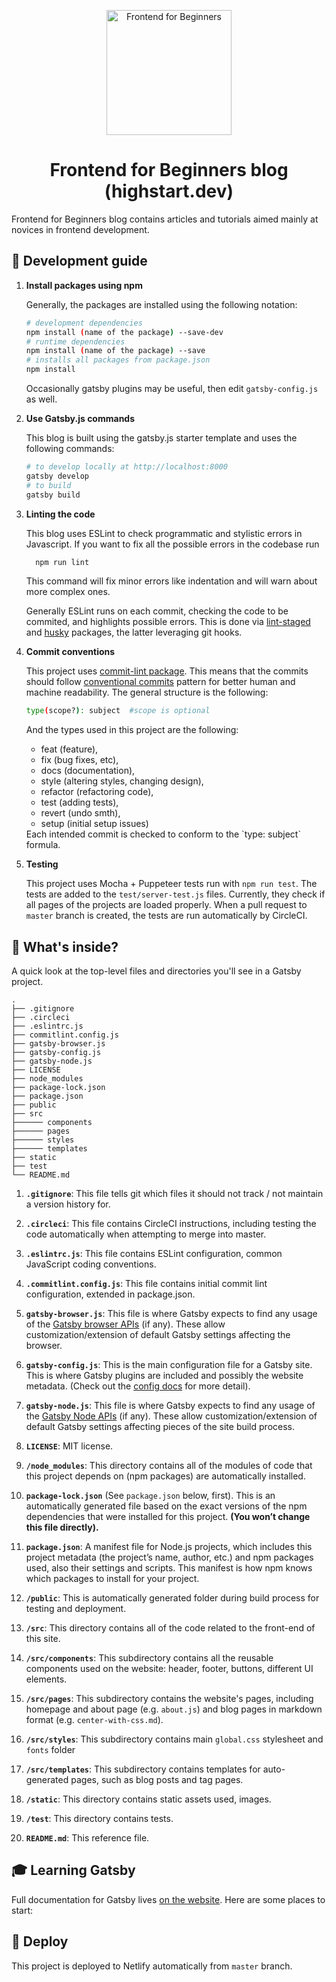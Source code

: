 <p align="center">
  <a href="https://highstart.dev">
    <img alt="Frontend for Beginners" src="https://highstart.dev/logo.svg" width="200" />
  </a>
</p>
<h1 align="center">
  Frontend for Beginners blog (highstart.dev)
</h1>

Frontend for Beginners blog contains articles and tutorials aimed mainly at novices in frontend development.

## 🚀 Development guide

1.  **Install packages using npm**

    Generally, the packages are installed using the following notation:

    ```sh
    # development dependencies
    npm install (name of the package) --save-dev
    # runtime dependencies
    npm install (name of the package) --save
    # installs all packages from package.json
    npm install
    ```
    Occasionally gatsby plugins may be useful, then edit `gatsby-config.js` as well.

2.  **Use Gatsby.js commands**

    This blog is built using the gatsby.js starter template and uses the following commands:

    ```sh
    # to develop locally at http://localhost:8000
    gatsby develop
    # to build
    gatsby build
    ```
3.  **Linting the code**

    This blog uses ESLint to check programmatic and stylistic errors in Javascript.
    If you want to fix all the possible errors in the codebase run
    ```sh
      npm run lint
    ```
    This command will fix minor errors like indentation and will warn about more complex ones.

    Generally ESLint runs on each commit, checking the code to be commited, and highlights possible errors. This is done via <a href="https://github.com/okonet/lint-staged" title="run linters on git staged files" target="_blank" rel="noopener noreferrer">lint-staged</a> and <a href="https://github.com/typicode/husky" title="Git hooks made easy" rel="noopener noreferrer">husky</a> packages, the latter leveraging git hooks.

4. **Commit conventions**

    This project uses <a href="https://github.com/conventional-changelog/commitlint" title="Lint commit messages" rel="noopener noreferrer">commit-lint package</a>. This means that the commits should follow <a href="https://www.conventionalcommits.org/en/v1.0.0-beta.4/" title="Conventional Commits" rel="noopener noreferrer">conventional commits</a> pattern for better human and machine readability.
    The general structure is the following:
    ```sh
    type(scope?): subject  #scope is optional
    ```
    And the types used in this project are the following:
    <ul>
      <li>feat (feature),</li>
      <li>fix (bug fixes, etc),</li>
      <li>docs (documentation),</li>
      <li>style (altering styles, changing design),</li>
      <li>refactor (refactoring code),</li>
      <li>test (adding tests),</li>
      <li>revert (undo smth),</li>
      <li>setup (initial setup issues)</li>
    </ul>
    Each intended commit is checked to conform to the `type: subject` formula.

5. **Testing**

    This project uses Mocha + Puppeteer tests run with `npm run test`. The tests are added to the `test/server-test.js` files. Currently, they check if all pages of the projects are loaded properly.
    When a pull request to `master` branch is created, the tests are run automatically by CircleCI.

## 🧐 What's inside?

A quick look at the top-level files and directories you'll see in a Gatsby project.

    .
    ├── .gitignore
    ├── .circleci
    ├── .eslintrc.js
    ├── commitlint.config.js
    ├── gatsby-browser.js
    ├── gatsby-config.js
    ├── gatsby-node.js
    ├── LICENSE
    ├── node_modules
    ├── package-lock.json
    ├── package.json
    ├── public
    ├── src
    ├────── components
    ├────── pages
    ├────── styles
    ├────── templates
    ├── static
    ├── test
    └── README.md

1.  **`.gitignore`**: This file tells git which files it should not track / not maintain a version history for.

2.  **`.circleci`**: This file contains CircleCI instructions, including testing the code automatically when attempting to merge into master.

3.  **`.eslintrc.js`**: This file contains ESLint configuration, common JavaScript coding conventions.

4.  **`.commitlint.config.js`**: This file contains initial commit lint configuration, extended in package.json.

5.  **`gatsby-browser.js`**: This file is where Gatsby expects to find any usage of the [Gatsby browser APIs](https://www.gatsbyjs.org/docs/browser-apis/) (if any). These allow customization/extension of default Gatsby settings affecting the browser.

6.  **`gatsby-config.js`**: This is the main configuration file for a Gatsby site. This is where Gatsby plugins are included and possibly the website metadata. (Check out the [config docs](https://www.gatsbyjs.org/docs/gatsby-config/) for more detail).

7.  **`gatsby-node.js`**: This file is where Gatsby expects to find any usage of the [Gatsby Node APIs](https://www.gatsbyjs.org/docs/node-apis/) (if any). These allow customization/extension of default Gatsby settings affecting pieces of the site build process.

8.  **`LICENSE`**:  MIT license.

9.  **`/node_modules`**: This directory contains all of the modules of code that this project depends on (npm packages) are automatically installed.

10. **`package-lock.json`** (See `package.json` below, first). This is an automatically generated file based on the exact versions of the npm dependencies that were installed for this project. **(You won’t change this file directly).**

11. **`package.json`**: A manifest file for Node.js projects, which includes this project metadata (the project’s name, author, etc.) and npm packages used, also their settings and scripts. This manifest is how npm knows which packages to install for your project.

12.  **`/public`**: This is automatically generated folder during build process for testing and deployment.

13.  **`/src`**: This directory contains all of the code related to the front-end of this site.

14.  **`/src/components`**: This subdirectory contains all the reusable components used on the website: header, footer, buttons, different UI elements.

15.  **`/src/pages`**: This subdirectory contains the website's pages, including homepage and about page (e.g. `about.js`) and blog pages in markdown format (e.g. `center-with-css.md`).

16.  **`/src/styles`**: This subdirectory contains main `global.css` stylesheet and `fonts` folder

17.  **`/src/templates`**: This subdirectory contains templates for auto-generated pages, such as blog posts and tag pages.

18.  **`/static`**: This directory contains static assets used, images.

19.  **`/test`**: This directory contains tests.

20. **`README.md`**: This reference file.

## 🎓 Learning Gatsby

Full documentation for Gatsby lives [on the website](https://www.gatsbyjs.org/). Here are some places to start:

## 💫 Deploy

This project is deployed to Netlify automatically from `master` branch.

